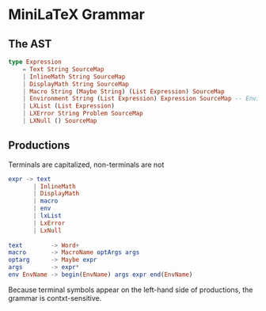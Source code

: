 # MiniLaTeX Grammar


## The AST

```elm
type Expression
    = Text String SourceMap
    | InlineMath String SourceMap
    | DisplayMath String SourceMap
    | Macro String (Maybe String) (List Expression) SourceMap
    | Environment String (List Expression) Expression SourceMap -- Environment name optArgs body
    | LXList (List Expression)
    | LXError String Problem SourceMap
    | LXNull () SourceMap

```

## Productions

Terminals are capitalized, non-terminals are not

```elm
expr -> text
       | InlineMath
       | DisplayMath
       | macro
       | env
       | lxList
       | LxError
       | LxNull
  
text        -> Word+     
macro       -> MacroName optArgs args
optarg      -> Maybe expr
args        -> expr*
env EnvName -> begin(EnvName) args expr end(EnvName)
```

Because terminal symbols appear on the left-hand
side of productions, the grammar is contxt-sensitive.
